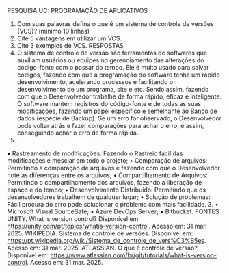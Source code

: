 PESQUISA UC: PROGRAMAÇÃO
DE APLICATIVOS
1. Com suas palavras defina o que é um sistema de controle de versões (VCS)?
(mínimo 10 linhas)
2. Cite 5 vantagens em utilizar um VCS.
3. Cite 3 exemplos de VCS.
RESPOSTAS
1. O sistema de controle de versão são ferramentas de softwares que auxiliam
usuários ou equipes no gerenciamento das alterações do código-fonte com o
passar do tempo. Ele é muito usado para salvar códigos, fazendo com que a
programação do software tenha um rápido desenvolvimento, acelerando
processos e facilitando o desenvolvimento de um programa, site e etc. Sendo
assim, fazendo com que o Desenvolvedor trabalhe de forma rápido, eficaz e
inteligente.
O software mantém registros do código-fonte e de todas as suas modificações,
fazendo um papel específico e semelhante ao Banco de dados (espécie de
Backup). Se um erro for observado, o Desenvolvedor pode voltar atrás e fazer
comparações para achar o erro, e assim, conseguindo achar o erro de forma
rápida.
2.
• Rastreamento de modificações: Fazendo o Rastreio fácil das modificações e
mesclar em todo o projeto;
• Comparação de arquivos: Permitindo a comparação de arquivos e fazendo
com que o Desenvolvedor note as diferenças entre os arquivos;
• Compartilhamento de Arquivos: Permitindo o compartilhamento dos
arquivos, fazendo a liberação de espaço e do tempo;
• Desenvolvimento Distribuído: Permitindo que os desenvolvedores trabalhem
de qualquer lugar;
• Solução de problemas: Fácil procura do erro pode solucionar o problema com
mais facilidade.
3.
• Microsoft Visual SourceSafe;
• Azure DevOps Server;
• Bitbucket.
FONTES
UNITY. What is version control? Disponível em: https://unity.com/pt/topics/whatis-version-control. Acesso em: 31 mar. 2025.
WIKIPÉDIA. Sistema de controle de versões. Disponível em:
https://pt.wikipedia.org/wiki/Sistema_de_controle_de_vers%C3%B5es. Acesso
em: 31 mar. 2025.
ATLASSIAN. O que é controle de versão? Disponível em:
https://www.atlassian.com/br/git/tutorials/what-is-version-control. Acesso em: 31
mar. 2025.